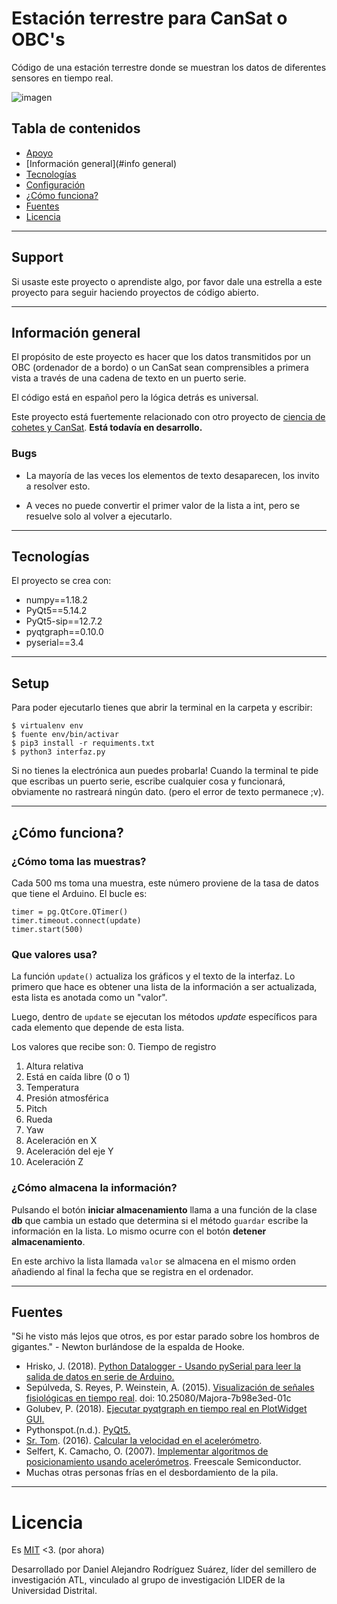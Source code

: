 # Estación terrestre para CanSat o OBC's
Código de una estación terrestre donde se muestran los datos de diferentes sensores en tiempo real.

![imagen](https://i.imgur.com/zDY3DnY.gif)

## Tabla de contenidos
* [Apoyo](#support)
* [Información general](#info general)
* [Tecnologías](#tecnologías)
* [Configuración](#configuración)
* [¿Cómo funciona?](#cómo-trabaja?)
* [Fuentes](#fuentes)
* [Licencia](#licencia)

___
## Support
Si usaste este proyecto o aprendiste algo, por favor dale una estrella a este proyecto para seguir haciendo proyectos de código abierto.
___

## Información general
El propósito de este proyecto es hacer que los datos transmitidos por un OBC (ordenador de a bordo) o un CanSat sean comprensibles a primera vista a través de una cadena de texto en un puerto serie.

El código está en español pero la lógica detrás es universal.

Este proyecto está fuertemente relacionado con
otro proyecto de [ciencia de cohetes y CanSat](https://github.com/el-NASA/POA). **Está todavía en desarrollo.**

### Bugs
* La mayoría de las veces los elementos de texto desaparecen, los invito a resolver esto.

* A veces no puede convertir el primer valor de la lista a int, pero se resuelve solo al volver a ejecutarlo.
___
## Tecnologías
El proyecto se crea con:
* numpy==1.18.2
* PyQt5==5.14.2
* PyQt5-sip==12.7.2
* pyqtgraph==0.10.0
* pyserial==3.4

___
## Setup
Para poder ejecutarlo tienes que abrir la terminal en la carpeta y escribir:
```
$ virtualenv env
$ fuente env/bin/activar
$ pip3 install -r requiments.txt
$ python3 interfaz.py
```
Si no tienes la electrónica aun puedes probarla! Cuando la terminal te pide que escribas un puerto serie, escribe cualquier cosa y funcionará, obviamente no rastreará ningún dato. (pero el error de texto permanece ;v).
___
## ¿Cómo funciona?
### ¿Cómo toma las muestras?
Cada 500 ms toma una muestra, este número proviene de la tasa de datos que tiene el Arduino. El bucle es:
```
timer = pg.QtCore.QTimer()
timer.timeout.connect(update)
timer.start(500)
```

### Que valores usa?
La función `update()` actualiza los gráficos y el texto de la interfaz. Lo primero que hace es obtener una lista de la información a ser actualizada, esta lista es anotada como un "valor".

Luego, dentro de `update` se ejecutan los métodos *update* específicos para cada elemento que depende de esta lista.

Los valores que recibe son:
0. Tiempo de registro
1. Altura relativa
2. Está en caída libre (0 o 1)
3. Temperatura
4. Presión atmosférica
5. Pitch
6. Rueda
7. Yaw
8. Aceleración en X
9. Aceleración del eje Y
10. Aceleración Z



### ¿Cómo almacena la información?
Pulsando el botón **iniciar almacenamiento** llama a una función de la clase **db** que cambia un estado que determina si el método `guardar` escribe la información en la lista. Lo mismo ocurre con el botón **detener almacenamiento**.

En este archivo la lista llamada `valor` se almacena en el mismo orden añadiendo al final la fecha que se registra en el ordenador.

___
## Fuentes
"Si he visto más lejos que otros, es por estar parado sobre los hombros de gigantes." - Newton burlándose de la espalda de Hooke.
* Hrisko, J. (2018). [Python Datalogger - Usando pySerial para leer la salida de datos en serie de Arduino.](https://bit.ly/2wQvByM)
* Sepúlveda, S. Reyes, P. Weinstein, A. (2015). [Visualización de señales fisiológicas en tiempo real](https://bit.ly/2XIRzyw). doi: 10.25080/Majora-7b98e3ed-01c
* Golubev, P. (2018). [Ejecutar pyqtgraph en tiempo real en PlotWidget GUI.](https://bit.ly/2VeXSIv)
* Pythonspot.(n.d.). [PyQt5.](https://pythonspot.com/pyqt5/)
* [Sr. Tom](https://bit.ly/3amndEZ). (2016). [Calcular la velocidad en el acelerómetro](https://bit.ly/3acX3nP).
* Selfert, K. Camacho, O. (2007). [Implementar algoritmos de posicionamiento usando acelerómetros](https://bit.ly/2REEH8X). Freescale Semiconductor.
* Muchas otras personas frías en el desbordamiento de la pila.
___
# Licencia
Es [MIT]() <3. (por ahora)

Desarrollado por Daniel Alejandro Rodríguez Suárez, líder del semillero de investigación ATL, vinculado al grupo de investigación LIDER de la Universidad Distrital.
